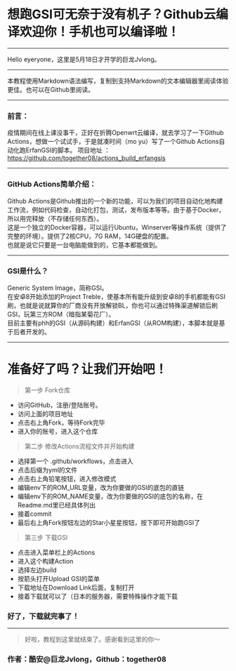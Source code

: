 # 想跑GSI可无奈于没有机子？Github云编译欢迎你！手机也可以编译啦！
***
Hello eyeryone，这里是5月18日才开学的巨龙Jvlong。  
***
本教程使用Markdown语法编写，复制到支持Markdown的文本编辑器里阅读体验更佳。也可以在Github里阅读。
***
### 前言：
疫情期间在线上课没事干，正好在折腾Openwrt云编译，就去学习了一下Github Actions，想做一个试试手，于是就凑时间（mo yu）写了一个Github Actions自动化跑ErfanGSI的脚本。
项目地址 ：https://github.com/together08/actions_build_erfangsis
***
### GitHub Actions简单介绍：
Github Actions是Github推出的一个新的功能，可以为我们的项目自动化地构建工作流，例如代码检查，自动化打包，测试，发布版本等等。由于基于Docker，所以用完释放（不存储任何东西）。  
这是一个独立的Docker容器，可以运行Ubuntu，Winserver等操作系统（提供了完整的环境）。提供了2核CPU，7G RAM，14G硬盘的配置。  
也就是说它只要是一台电脑能做到的，它基本都能做到。
***
### GSI是什么？
Generic System Image，简称GSI。  
在安卓8开始添加的Project Treble，使基本所有能升级到安卓8的手机都能有GSI刷，也就是说就算你的厂商没有开放解锁BL，你也可以通过特殊渠道解锁后刷GSI，玩第三方ROM（暗指某菊花厂）。  
目前主要有phh的GSI（从源码构建）和ErfanGSI（从ROM构建），本脚本就是基于后者开发的。
***
# 准备好了吗？让我们开始吧！

>第一步 Fork仓库


* 访问GitHub，注册/登陆账号。
* 访问上面的项目地址
* 点击右上角Fork，等待Fork完毕
* 进入你的账号，进入这个仓库

>第二步 修改Actions流程文件并开始构建 

* 选择第一个 .github/workflows，点击进入
* 点击后缀为yml的文件
* 点击右上角铅笔按钮，进入修改模式
* 编辑env下的ROM_URL变量，改为你要做的GSI的底包的直链
* 编辑env下的ROM_NAME变量，改为你要做的GSI的底包的名称，在Readme.md里已经具体列出
* 接着commit
* 最后右上角Fork按钮左边的Star小星星按钮，按下即可开始跑GSI了

>第三步 下载GSI

* 点击进入菜单栏上的Actions
* 进入这个构建Action
* 选择左边build
* 按箭头打开Upload GSI的菜单
* 下载地址在Download Link后面，复制打开
* 接着下载就可以了（日本的服务器，需要特殊操作才能下载  


### 好了，下载就完事了！
***
>好啦，教程到这里就结束了。感谢看到这里的你～


### 作者：酷安@巨龙Jvlong，Github：together08
